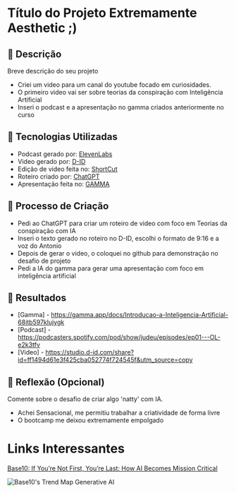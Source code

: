# Título do Projeto Extremamente Aesthetic ;)

## 📒 Descrição
Breve descrição do seu projeto
- Criei um video para um canal do youtube focado em curiosidades.
- O primeiro video vai ser sobre teorias da conspiração com Inteligência Artificial
- Inseri o podcast e a apresentação no gamma criados anteriormente no curso
## 🤖 Tecnologias Utilizadas
- Podcast gerado por: [ElevenLabs](https://elevenlabs.io/)
- Video gerado por: [D-ID](https://studio.d-id.com/)
- Edição de video feita no: [ShortCut](https://shotcut.org/)
- Roteiro criado por: [ChatGPT](https://chatgpt.com/?oai-dm=1)
- Apresentação feita no: [GAMMA](https://gamma.app/)
## 🧐 Processo de Criação
 - Pedi ao ChatGPT para criar um roteiro de video com foco em Teorias da conspiração com IA
 - Inseri o texto gerado no roteiro no D-ID, escolhi o formato de 9:16 e a voz do Antonio
 - Depois de gerar o video, o coloquei no github para demonstração no desafio de projeto
 - Pedi a IA do gamma para gerar uma apresentação com foco em inteligência artificial 

## 🚀 Resultados
- [Gamma] - https://gamma.app/docs/Introducao-a-Inteligencia-Artificial-68itb597klujygk
- [Podcast] - https://podcasters.spotify.com/pod/show/judeu/episodes/ep01---OL-e2k3tfv
- [Video] - https://studio.d-id.com/share?id=ff1494d61e3f425cba052774f724545f&utm_source=copy

## 💭 Reflexão (Opcional)
Comente sobre o desafio de criar algo 'natty' com IA.
- Achei Sensacional, me permitiu trabalhar a criatividade de forma livre
- O bootcamp me deixou extremamente empolgado

# Links Interessantes

[Base10: If You’re Not First, You’re Last: How AI Becomes Mission Critical](https://base10.vc/post/generative-ai-mission-critical/)

![Base10's Trend Map Generative AI](https://github.com/digitalinnovationone/lab-natty-or-not/assets/730492/f4df26e8-f8f7-4419-8252-c69d73ea930c)

